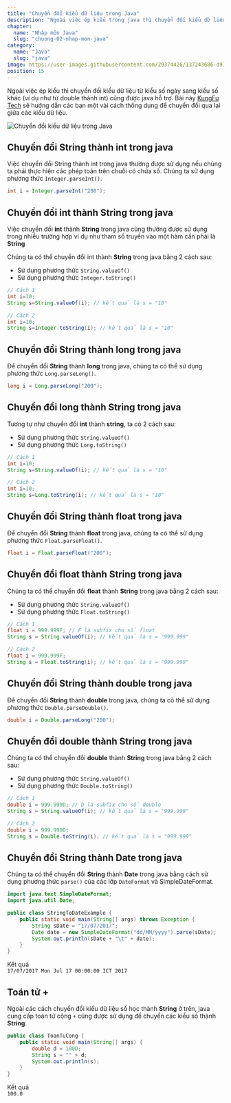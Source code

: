 ```yaml
---
title: "Chuyển đổi kiểu dữ liệu trong Java"
description: "Ngoài việc ép kiểu trong java thì chuyển đối kiểu dữ liệu từ kiểu số ngày sang kiểu số khác như từ int sang string, từ string sang int, từ string sang double, từ double sang string, từ string sang date, từ date sang string cũng được java hỗ trợ "
chapter:
  name: "Nhập môn Java"
  slug: "chuong-02-nhap-mon-java"
category:
  name: "Java"
  slug: "java"
image: https://user-images.githubusercontent.com/29374426/137243686-d91b1294-cb1f-4cc4-9e36-130d13a48352.png
position: 15
---
```


Ngoài việc ép kiểu thì chuyển đối kiểu dữ liệu từ kiểu số ngày sang kiểu số khác (ví dụ như từ double thành int) cũng được java hỗ trợ. Bài này [KungFu Tech](https://kungfutech.edu.vn/) sẽ hướng dẫn các bạn một vài cách thông dụng để chuyển đổi qua lại giữa các kiểu dữ liệu.

![Chuyển đổi kiểu dữ liệu trong Java](https://user-images.githubusercontent.com/29374426/137243686-d91b1294-cb1f-4cc4-9e36-130d13a48352.png)

## Chuyển đổi String thành int trong java

Việc chuyển đổi String thành int trong java thường được sử dụng nếu chúng ta phải thực hiện các phép toán trên chuỗi có chứa số. Chúng ta sử dụng phương thức `Integer.parseInt()`.

<content-example />

```java
int i = Integer.parseInt("200");
```

## Chuyển đổi int thành String trong java

Việc chuyển đổi **int** thành **String** trong java cũng thường được sử dụng trong nhiều trường hợp ví dụ như tham số truyền vào một hàm cần phải là **String**

Chúng ta có thể chuyển đổi int thành **String** trong java bằng 2 cách sau:

- Sử dụng phương thức `String.valueOf()`
- Sử dụng phương thức `Integer.toString()`

<content-example />

```java
// Cách 1
int i=10;
String s=String.valueOf(i); // kết quả là s = "10"

// Cách 2
int i=10;
String s=Integer.toString(i); // kết quả là s = "10"
```

## Chuyển đổi String thành long trong java

Để chuyển đổi **String** thành **long** trong java, chúng ta có thể sử dụng phương thức `Long.parseLong()`.

<content-example />

```java
long i = Long.parseLong("200");
```

## Chuyển đổi long thành String trong java

Tương tự như chuyển đổi **int** thành **string**, ta có 2 cách sau:

- Sử dụng phương thức `String.valueOf()`
- Sử dụng phương thức `Long.toString()`

<content-example />

```java
// Cách 1
int i=10;
String s=String.valueOf(i); // kết quả là s = "10"

// Cách 2
int i=10;
String s=Long.toString(i); // kết quả là s = "10"
```

## Chuyển đổi String thành float trong java

Để chuyển đổi **String** thành **float** trong java, chúng ta có thể sử dụng phương thức `Float.parseFloat()`.

<content-example />

```java
float i = Float.parseFloat("200");
```

## Chuyển đổi float thành String trong java

Chúng ta có thể chuyển đổi **float** thành **String** trong java bằng 2 cách sau:

- Sử dụng phương thức `String.valueOf()`
- Sử dụng phương thức `Float.toString()`

<content-example />

```java
// Cách 1
float i = 999.999F; // F là subfix cho số float
String s = String.valueOf(i); // kết quả là s = "999.999"

// Cách 2
float i = 999.999F;
String s = Float.toString(i); // kết quả là s = "999.999"
```

## Chuyển đổi String thành double trong java

Để chuyển đổi **String** thành **double** trong java, chúng ta có thể sử dụng phương thức `Double.parseDouble()`.

<content-example />

```java
double i = Double.parseLong("200");
```

## Chuyển đổi double thành String trong java

Chúng ta có thể chuyển đổi **double** thành **String** trong java bằng 2 cách sau:

- Sử dụng phương thức `String.valueOf()`
- Sử dụng phương thức `Double.toString()`

<content-example />

```java
// Cách 1
double i = 999.999D; // D là subfix cho số double
String s = String.valueOf(i); // kết quả là s = "999.999"

// Cách 2
double i = 999.999D;
String s = Double.toString(i); // kết quả là s = "999.999"
```

## Chuyển đổi String thành Date trong java

Chúng ta có thể chuyển đổi **String** thành **Date** trong java bằng cách sử dụng phương thức `parse()` của các lớp `DateFormat` và SimpleDateFormat.

<content-example />

```java
import java.text.SimpleDateFormat;
import java.util.Date;

public class StringToDateExample {
    public static void main(String[] args) throws Exception {
        String sDate = "17/07/2017";
        Date date = new SimpleDateFormat("dd/MM/yyyy").parse(sDate);
        System.out.println(sDate + "\t" + date);
    }
}
```

<div class="window">
  <div class="window-header">
    <div class="action-buttons"></div>
    <span class="title-popup">Kết quả</span>
  </div>
  <div class="window-body">
    <code>17/07/2017 Mon Jul 17 00:00:00 ICT 2017</code>
  </div>
</div>

## Toán tử +

Ngoài các cách chuyển đổi kiểu dữ liệu số học thành **String** ở trên, java cung cấp toán tử cộng `+` cũng được sử dụng để chuyển các kiểu số thành **String**.

<content-example />

```java
public class ToanTuCong {
    public static void main(String[] args) {
        double d = 100D;
        String s = "" + d;
        System.out.println(s);
    }
}
```

<div class="window">
  <div class="window-header">
    <div class="action-buttons"></div>
    <span class="title-popup">Kết quả</span>
  </div>
  <div class="window-body">
    <code>100.0</code>
  </div>
</div>
